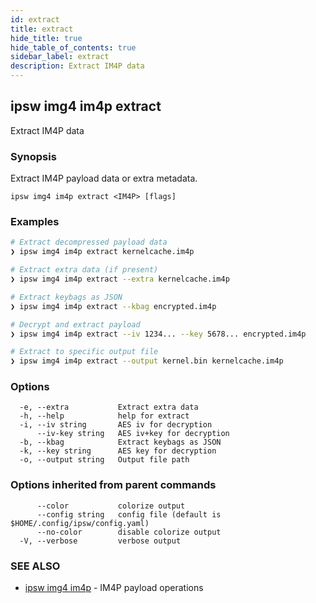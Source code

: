 ```yaml
---
id: extract
title: extract
hide_title: true
hide_table_of_contents: true
sidebar_label: extract
description: Extract IM4P data
---
```

## ipsw img4 im4p extract

Extract IM4P data

### Synopsis

Extract IM4P payload data or extra metadata.

```
ipsw img4 im4p extract <IM4P> [flags]
```

### Examples

```bash
# Extract decompressed payload data
❯ ipsw img4 im4p extract kernelcache.im4p

# Extract extra data (if present)
❯ ipsw img4 im4p extract --extra kernelcache.im4p

# Extract keybags as JSON
❯ ipsw img4 im4p extract --kbag encrypted.im4p

# Decrypt and extract payload
❯ ipsw img4 im4p extract --iv 1234... --key 5678... encrypted.im4p

# Extract to specific output file
❯ ipsw img4 im4p extract --output kernel.bin kernelcache.im4p
```

### Options

```
  -e, --extra           Extract extra data
  -h, --help            help for extract
  -i, --iv string       AES iv for decryption
      --iv-key string   AES iv+key for decryption
  -b, --kbag            Extract keybags as JSON
  -k, --key string      AES key for decryption
  -o, --output string   Output file path
```

### Options inherited from parent commands

```
      --color           colorize output
      --config string   config file (default is $HOME/.config/ipsw/config.yaml)
      --no-color        disable colorize output
  -V, --verbose         verbose output
```

### SEE ALSO

* [ipsw img4 im4p](/docs/cli/ipsw/img4/im4p)	 - IM4P payload operations

